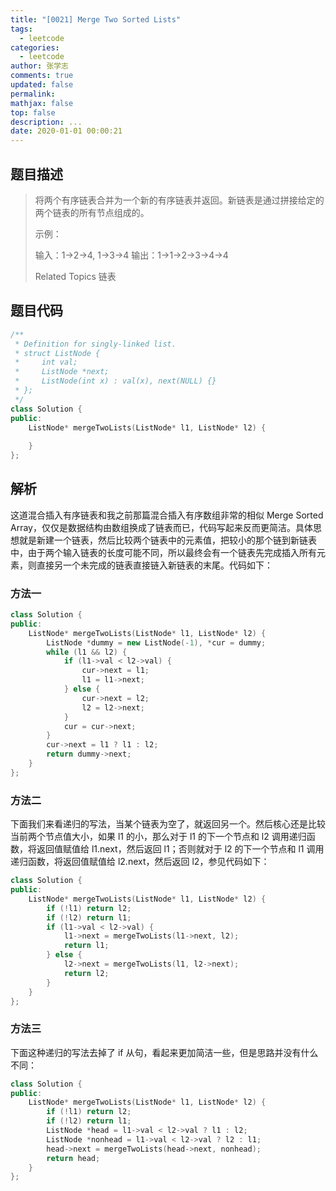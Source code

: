```yaml
---
title: "[0021] Merge Two Sorted Lists"
tags:
  - leetcode
categories:
  - leetcode
author: 张学志
comments: true
updated: false
permalink:
mathjax: false
top: false
description: ...
date: 2020-01-01 00:00:21
---
```


## 题目描述

> 将两个有序链表合并为一个新的有序链表并返回。新链表是通过拼接给定的两个链表的所有节点组成的。 
> 
> 示例： 
> 
> 输入：1->2->4, 1->3->4
> 输出：1->1->2->3->4->4
> 
> Related Topics 链表

## 题目代码

```cpp
/**
 * Definition for singly-linked list.
 * struct ListNode {
 *     int val;
 *     ListNode *next;
 *     ListNode(int x) : val(x), next(NULL) {}
 * };
 */
class Solution {
public:
    ListNode* mergeTwoLists(ListNode* l1, ListNode* l2) {
        
    }
};
```

## 解析

这道混合插入有序链表和我之前那篇混合插入有序数组非常的相似 Merge Sorted Array，仅仅是数据结构由数组换成了链表而已，代码写起来反而更简洁。具体思想就是新建一个链表，然后比较两个链表中的元素值，把较小的那个链到新链表中，由于两个输入链表的长度可能不同，所以最终会有一个链表先完成插入所有元素，则直接另一个未完成的链表直接链入新链表的末尾。代码如下：

### 方法一

```cpp
class Solution {
public:
    ListNode* mergeTwoLists(ListNode* l1, ListNode* l2) {
        ListNode *dummy = new ListNode(-1), *cur = dummy;
        while (l1 && l2) {
            if (l1->val < l2->val) {
                cur->next = l1;
                l1 = l1->next;
            } else {
                cur->next = l2;
                l2 = l2->next;
            }
            cur = cur->next;
        }
        cur->next = l1 ? l1 : l2;
        return dummy->next;
    }
};
```

### 方法二

下面我们来看递归的写法，当某个链表为空了，就返回另一个。然后核心还是比较当前两个节点值大小，如果 l1 的小，那么对于 l1 的下一个节点和 l2 调用递归函数，将返回值赋值给 l1.next，然后返回 l1；否则就对于 l2 的下一个节点和 l1 调用递归函数，将返回值赋值给 l2.next，然后返回 l2，参见代码如下：

```cpp
class Solution {
public:
    ListNode* mergeTwoLists(ListNode* l1, ListNode* l2) {
        if (!l1) return l2;
        if (!l2) return l1;
        if (l1->val < l2->val) {
            l1->next = mergeTwoLists(l1->next, l2);
            return l1;
        } else {
            l2->next = mergeTwoLists(l1, l2->next);
            return l2;
        }
    }
};
```

### 方法三

下面这种递归的写法去掉了 if 从句，看起来更加简洁一些，但是思路并没有什么不同：

```cpp
class Solution {
public:
    ListNode* mergeTwoLists(ListNode* l1, ListNode* l2) {
        if (!l1) return l2;
        if (!l2) return l1;
        ListNode *head = l1->val < l2->val ? l1 : l2;
        ListNode *nonhead = l1->val < l2->val ? l2 : l1;
        head->next = mergeTwoLists(head->next, nonhead);
        return head;
    }
};
```

